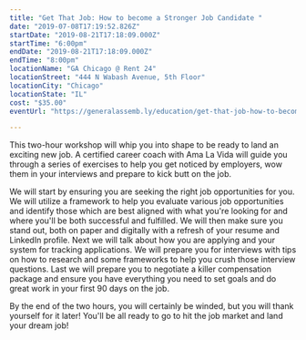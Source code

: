 ```yaml
---
title: "Get That Job: How to become a Stronger Job Candidate "
date: "2019-07-08T17:19:52.826Z"
startDate: "2019-08-21T17:18:09.000Z"
startTime: "6:00pm"
endDate: "2019-08-21T17:18:09.000Z"
endTime: "8:00pm"
locationName: "GA Chicago @ Rent 24"
locationStreet: "444 N Wabash Avenue, 5th Floor"
locationCity: "Chicago"
locationState: "IL"
cost: "$35.00"
eventUrl: "https://generalassemb.ly/education/get-that-job-how-to-become-a-stronger-job-candidate/chicago/77876"

---
```


This two-hour workshop will whip you into shape to be ready to land an exciting new job. A certified career coach with Ama La Vida will guide you through a series of exercises to help you get noticed by employers, wow them in your interviews and prepare to kick butt on the job.

We will start by ensuring you are seeking the right job opportunities for you. We will utilize a framework to help you evaluate various job opportunities and identify those which are best aligned with what you're looking for and where you'll be both successful and fulfilled. We will then make sure you stand out, both on paper and digitally with a refresh of your resume and LinkedIn profile. Next we will talk about how you are applying and your system for tracking applications. We will prepare you for interviews with tips on how to research and some frameworks to help you crush those interview questions. Last we will prepare you to negotiate a killer compensation package and ensure you have everything you need to set goals and do great work in your first 90 days on the job.

By the end of the two hours, you will certainly be winded, but you will thank yourself for it later! You'll be all ready to go to hit the job market and land your dream job!


